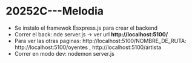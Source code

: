 # 20252C---Melodia

- Se instalo el framewok Esxpress.js para crear el backend
- Correr el back: nde server.js -> ver url **http://localhost:5100/**
- Para ver las otras paginas: http://localhost:5100/NOMBRE_DE_RUTA: http://localhost:5100/oyentes , http://localhost:5100/artista
- Correr en modo dev: nodemon server.js
